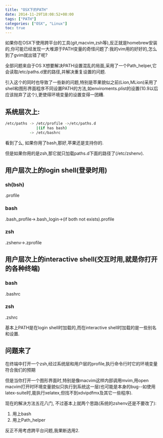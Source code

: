 ```yaml
---
title: "OSX下的PATH"
date: 2014-11-29T18:08:52+08:00
tags: ["PATH"]
categories: ["OSX", "Linux"]
toc: true
---
```


如果你在OSX下使用跨平台的工具(git,macvim,zsh等),反正就是homebrew安装的,你可能已经发现一大堆源于PATH变量的奇怪问题了:我的vim用的好好的,怎么到了gvim就出错了呢?

全部问题来自于OS X想要解决PATH设置混乱的局面,采用了一个Path_helper,它会读取/etc/paths.d里的路径,并解决重复设置的问题.

引入这个的同时也导致了一些新的问题,特别是苹果貌似之前(Lion,MLion)采用了shell和图形界面程序不同设置PATH的方法,如enviroments.plist的设置(10.9以后应该抛弃了这个),更使得环境变量的设置变得一团糟.

## 系统层次上:

```zsh
/etc/paths -> /etc/profile ->/etc/paths.d
              |(if has bash)
           -> /etc/bashrc
```

看到了么, 如果你用了bash,那好,苹果还是支持你的.

但是如果你用的是zsh,那它就只加载paths.d下面的路径了(/etc/zshenv).

## 用户层次上的login shell(登录时用)
### sh(bsh)
.profile
### bash
.bash_profile->.bash_login->(if both not exists).profile
### zsh
.zshenv->.zprofile

## 用户层次上的interactive shell(交互时用,就是你打开的各种终端)
### bash
.bashrc
### zsh
.zshrc

基本上PATH是在login shell时加载的,而在interactive shell时加载的是一些别名和设置.

## 问题来了
在终端中打开一个zsh,经过系统层和用户层的profile,执行命令行时它的环境变量符合我们的预期

但是当你打开一个图形界面时,特别是像macvim这样内部调用mvim,用open macvim打开时环境变量貌似只执行到系统这一层(也可能是本身的bug--如使用latex-suite时,能执行xelatex,但找不到xdvipdfmx及其它一些程序).

现在的解决方法五花八门, 不过基本上就两个思路(系统的zshenv还是不要改了):

1. 用上bash
2. 用上Path_helper

反正不用考虑跨平台问题,我果断选用2.